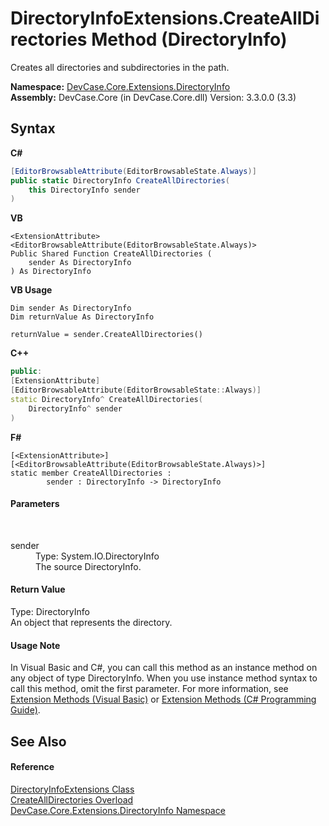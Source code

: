 # DirectoryInfoExtensions.CreateAllDirectories Method (DirectoryInfo)
 

Creates all directories and subdirectories in the path.

**Namespace:**&nbsp;<a href="N_DevCase_Core_Extensions_DirectoryInfo">DevCase.Core.Extensions.DirectoryInfo</a><br />**Assembly:**&nbsp;DevCase.Core (in DevCase.Core.dll) Version: 3.3.0.0 (3.3)

## Syntax

**C#**<br />
``` C#
[EditorBrowsableAttribute(EditorBrowsableState.Always)]
public static DirectoryInfo CreateAllDirectories(
	this DirectoryInfo sender
)
```

**VB**<br />
``` VB
<ExtensionAttribute>
<EditorBrowsableAttribute(EditorBrowsableState.Always)>
Public Shared Function CreateAllDirectories ( 
	sender As DirectoryInfo
) As DirectoryInfo
```

**VB Usage**<br />
``` VB Usage
Dim sender As DirectoryInfo
Dim returnValue As DirectoryInfo

returnValue = sender.CreateAllDirectories()
```

**C++**<br />
``` C++
public:
[ExtensionAttribute]
[EditorBrowsableAttribute(EditorBrowsableState::Always)]
static DirectoryInfo^ CreateAllDirectories(
	DirectoryInfo^ sender
)
```

**F#**<br />
``` F#
[<ExtensionAttribute>]
[<EditorBrowsableAttribute(EditorBrowsableState.Always)>]
static member CreateAllDirectories : 
        sender : DirectoryInfo -> DirectoryInfo 

```


#### Parameters
&nbsp;<dl><dt>sender</dt><dd>Type: System.IO.DirectoryInfo<br />The source DirectoryInfo.</dd></dl>

#### Return Value
Type: DirectoryInfo<br />An object that represents the directory.

#### Usage Note
In Visual Basic and C#, you can call this method as an instance method on any object of type DirectoryInfo. When you use instance method syntax to call this method, omit the first parameter. For more information, see <a href="https://docs.microsoft.com/dotnet/visual-basic/programming-guide/language-features/procedures/extension-methods">Extension Methods (Visual Basic)</a> or <a href="https://docs.microsoft.com/dotnet/csharp/programming-guide/classes-and-structs/extension-methods">Extension Methods (C# Programming Guide)</a>.

## See Also


#### Reference
<a href="T_DevCase_Core_Extensions_DirectoryInfo_DirectoryInfoExtensions">DirectoryInfoExtensions Class</a><br /><a href="Overload_DevCase_Core_Extensions_DirectoryInfo_DirectoryInfoExtensions_CreateAllDirectories">CreateAllDirectories Overload</a><br /><a href="N_DevCase_Core_Extensions_DirectoryInfo">DevCase.Core.Extensions.DirectoryInfo Namespace</a><br />